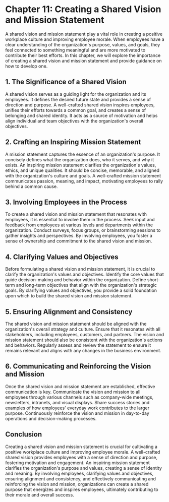 Chapter 11: Creating a Shared Vision and Mission Statement
==========================================================

A shared vision and mission statement play a vital role in creating a positive workplace culture and improving employee morale. When employees have a clear understanding of the organization's purpose, values, and goals, they feel connected to something meaningful and are more motivated to contribute their best efforts. In this chapter, we will explore the importance of creating a shared vision and mission statement and provide guidance on how to develop one.

**1. The Significance of a Shared Vision**
------------------------------------------

A shared vision serves as a guiding light for the organization and its employees. It defines the desired future state and provides a sense of direction and purpose. A well-crafted shared vision inspires employees, unifies their efforts towards a common goal, and creates a sense of belonging and shared identity. It acts as a source of motivation and helps align individual and team objectives with the organization's overall objectives.

**2. Crafting an Inspiring Mission Statement**
----------------------------------------------

A mission statement captures the essence of an organization's purpose. It concisely defines what the organization does, who it serves, and why it exists. An inspiring mission statement clarifies the organization's values, ethics, and unique qualities. It should be concise, memorable, and aligned with the organization's culture and goals. A well-crafted mission statement communicates passion, meaning, and impact, motivating employees to rally behind a common cause.

**3. Involving Employees in the Process**
-----------------------------------------

To create a shared vision and mission statement that resonates with employees, it is essential to involve them in the process. Seek input and feedback from employees at various levels and departments within the organization. Conduct surveys, focus groups, or brainstorming sessions to gather insights and perspectives. By involving employees, you foster a sense of ownership and commitment to the shared vision and mission.

**4. Clarifying Values and Objectives**
---------------------------------------

Before formulating a shared vision and mission statement, it is crucial to clarify the organization's values and objectives. Identify the core values that guide decision-making and behavior within the organization. Define short-term and long-term objectives that align with the organization's strategic goals. By clarifying values and objectives, you provide a solid foundation upon which to build the shared vision and mission statement.

**5. Ensuring Alignment and Consistency**
-----------------------------------------

The shared vision and mission statement should be aligned with the organization's overall strategy and culture. Ensure that it resonates with all stakeholders, including employees, customers, and partners. The vision and mission statement should also be consistent with the organization's actions and behaviors. Regularly assess and review the statement to ensure it remains relevant and aligns with any changes in the business environment.

**6. Communicating and Reinforcing the Vision and Mission**
-----------------------------------------------------------

Once the shared vision and mission statement are established, effective communication is key. Communicate the vision and mission to all employees through various channels such as company-wide meetings, newsletters, intranets, and visual displays. Share success stories and examples of how employees' everyday work contributes to the larger purpose. Continuously reinforce the vision and mission in day-to-day operations and decision-making processes.

**Conclusion**
--------------

Creating a shared vision and mission statement is crucial for cultivating a positive workplace culture and improving employee morale. A well-crafted shared vision provides employees with a sense of direction and purpose, fostering motivation and engagement. An inspiring mission statement clarifies the organization's purpose and values, creating a sense of identity and meaning. By involving employees, clarifying values and objectives, ensuring alignment and consistency, and effectively communicating and reinforcing the vision and mission, organizations can create a shared purpose that energizes and inspires employees, ultimately contributing to their morale and overall success.

